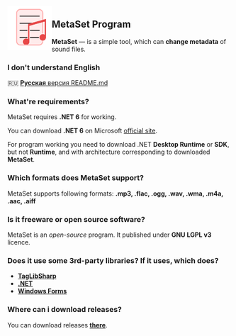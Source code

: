 <img width="100" height="100" align="left" alt="MetaSet Logo"  src="metaset_material.png">

## MetaSet Program
**MetaSet** — is a simple tool, which can **change metadata** of sound files. 

### I don't understand English
🇷🇺 [**Русская** версия README.md](README.ru-RU.md)

### What're requirements?
MetaSet requires **.NET 6** for working. 

You can download **.NET 6** on Microsoft [official site](https://dotnet.microsoft.com/en-us/download/dotnet).
  
For program working you need to download .NET **Desktop Runtime** or **SDK**, but not **Runtime**, and with architecture corresponding to downloaded **MetaSet**.

### Which formats does MetaSet support?
MetaSet supports following formats: **.mp3, .flac, .ogg, .wav, .wma, .m4a, .aac, .aiff**
 
### Is it freeware or open source software?
MetaSet is an *open-source* program. It published under **GNU LGPL v3** licence.

### Does it use some 3rd-party libraries? If it uses, which does?
  - **[TagLibSharp](http://github.com/mono/taglib-sharp)**
  - **[.NET](http://github.com/dotnet/core)**
  - **[Windows Forms](http://github.com/dotnet/winforms)**
  
### Where can i download releases?
You can download releases [**there**](https://github.com/emildalalyan/MetaSet/releases).
  
